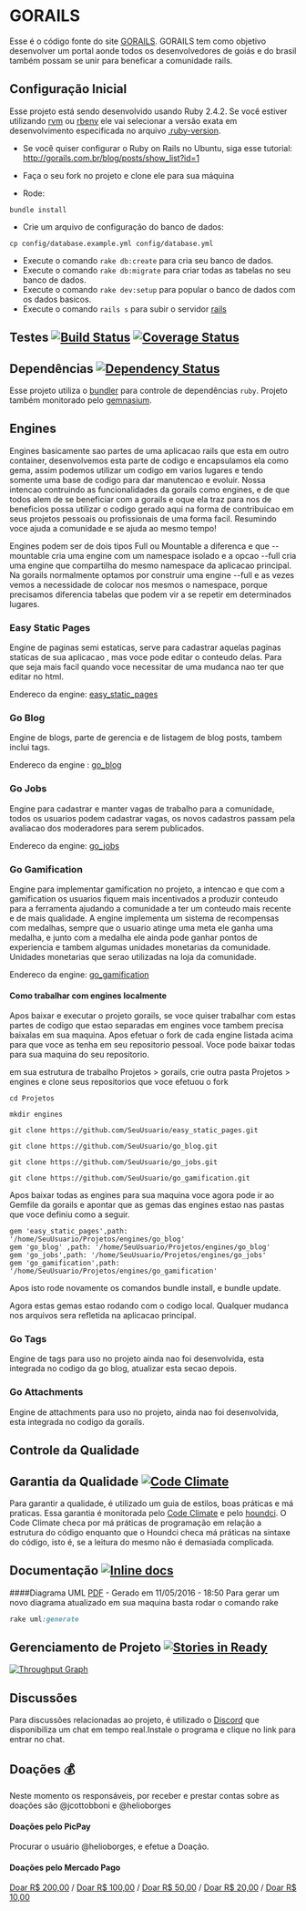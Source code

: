 # GORAILS

Esse é o código fonte do site [GORAILS](http://www.gorails.com.br/).
GORAILS tem como objetivo desenvolver um portal aonde todos os desenvolvedores de goiás e do brasil também possam se unir para beneficar a comunidade rails.


## Configuração Inicial

Esse projeto está sendo desenvolvido usando Ruby 2.4.2. Se você estiver utilizando [rvm](http://rvm.beginrescueend.com/)
ou [rbenv](https://github.com/sstephenson/rbenv) ele vai selecionar a versão exata em desenvolvimento
especificada no arquivo [.ruby-version](https://github.com/RubyCastsBrasil/RubyCastsBrasil/blob/master/.ruby-version).

- Se você quiser configurar o Ruby on Rails no Ubuntu, siga esse tutorial: http://gorails.com.br/blog/posts/show_list?id=1

- Faça o seu fork no projeto e clone ele para sua máquina

- Rode:
```shell
bundle install
```

- Crie um arquivo de configuração do banco de dados:
```shell
cp config/database.example.yml config/database.yml
```
- Execute o comando `rake db:create` para cria seu banco de dados.
- Execute o comando `rake db:migrate` para criar todas as tabelas no seu banco de dados.
- Execute o comando `rake dev:setup` para popular o banco de dados com os dados basicos.
- Execute o comando `rails s` para subir o servidor [rails](https://github.com/rails/rails)

## Testes [![Build Status](https://travis-ci.org/gorails/gorails.svg?branch=master)](https://travis-ci.org/gorails/gorails)  [![Coverage Status](https://coveralls.io/repos/github/gorails/gorails/badge.svg?branch=master)](https://coveralls.io/github/gorails/gorails?branch=master)
 
## Dependências [![Dependency Status](https://gemnasium.com/gorails/gorails.svg)](https://gemnasium.com/gorails/gorails)

Esse projeto utiliza o [bundler](http://bundler.io) para controle de dependências `ruby`.
Projeto também monitorado pelo [gemnasium](https://gemnasium.com).

## Engines
Engines basicamente sao partes de uma aplicacao rails que esta em outro container, desenvolvemos esta parte de
codigo e encapsulamos ela como gema, assim podemos utilizar um codigo em varios lugares e tendo somente uma base de codigo para dar 
manutencao e evoluir. Nossa intencao contruindo as funcionalidades da gorails como engines, e de que todos
alem de se beneficiar com a gorails e oque ela traz para nos de beneficios possa utilizar o codigo gerado aqui na forma de 
contribuicao em seus projetos pessoais ou profissionais de uma forma facil. Resumindo voce ajuda a comunidade e se ajuda ao mesmo tempo!

Engines podem ser de dois tipos Full ou Mountable a diferenca e que --mountable cria uma engine com um namespace isolado
 e a opcao --full cria uma engine que compartilha do mesmo namespace da aplicacao principal. Na gorails normalmente optamos por
 construir uma engine --full e as vezes vemos a necessidade de colocar nos mesmos o namespace, porque precisamos diferencia tabelas
 que podem vir a se repetir em determinados lugares.
  
### Easy Static Pages

Engine de paginas semi estaticas, serve para cadastrar aquelas paginas staticas de sua aplicacao , mas voce pode editar o conteudo delas.
Para que seja mais facil quando voce necessitar de uma mudanca nao ter que editar no html.

Endereco da engine: [easy_static_pages](https://github.com/gorails/easy_static_pages)

### Go Blog

Engine de blogs, parte de gerencia e de listagem de blog posts, tambem inclui tags.

Endereco da engine : [go_blog](https://github.com/gorails/go_blog)

### Go Jobs

Engine para cadastrar e manter vagas de trabalho para a comunidade, todos os usuarios podem cadastrar vagas, 
os novos cadastros passam pela avaliacao dos moderadores para serem publicados.

Endereco da engine: [go_jobs](https://github.com/gorails/go_jobs)


### Go Gamification
Engine para implementar gamification no projeto, a intencao e que com a gamification os usuarios fiquem mais incentivados a produzir 
conteudo para a ferramenta ajudando a comunidade a ter um conteudo mais recente e de mais qualidade.
A engine implementa um sistema de recompensas com medalhas, sempre que o usuario atinge uma meta ele ganha 
uma medalha, e junto com a medalha ele ainda pode ganhar pontos de experiencia e tambem algumas unidades monetarias da comunidade.
Unidades monetarias que serao utilizadas na loja da comunidade. 

Endereco da engine: [go_gamification](https://github.com/gorails/go_gamification)

#### Como trabalhar com engines localmente 
Apos baixar e executar o projeto gorails, se voce quiser trabalhar com estas partes de codigo que estao separadas em engines
voce tambem precisa baixalas em sua maquina. Apos efetuar o fork de cada engine listada acima para que voce as tenha em seu repositorio pessoal.
Voce pode baixar todas para sua maquina do seu repositorio.

em sua estrutura de trabalho Projetos > gorails, crie outra pasta Projetos > engines e clone seus repositorios que voce efetuou o fork

    cd Projetos
    
    mkdir engines
    
    git clone https://github.com/SeuUsuario/easy_static_pages.git
    
    git clone https://github.com/SeuUsuario/go_blog.git
    
    git clone https://github.com/SeuUsuario/go_jobs.git
    
    git clone https://github.com/SeuUsuario/go_gamification.git
    

Apos baixar todas as engines para sua maquina voce agora pode ir ao Gemfile da gorails e apontar que as gemas das engines estao 
nas pastas que voce definiu como a seguir.

    gem 'easy_static_pages',path: '/home/SeuUsuario/Projetos/engines/go_blog'
    gem 'go_blog' ,path: '/home/SeuUsuario/Projetos/engines/go_blog'
    gem 'go_jobs',path: '/home/SeuUsuario/Projetos/engines/go_jobs'
    gem 'go_gamification',path: '/home/SeuUsuario/Projetos/engines/go_gamification'

Apos isto rode novamente os comandos bundle install, e bundle update.

Agora estas gemas estao rodando com o codigo local. Qualquer mudanca nos arquivos sera refletida na aplicacao principal.

### Go Tags

Engine de tags para uso no projeto ainda nao foi desenvolvida, esta integrada no codigo da go blog, atualizar esta secao depois.

### Go Attachments

Engine de attachments para uso no projeto, ainda nao foi desenvolvida, esta integrada no codigo da gorails.

## Controle da Qualidade 

## Garantia da Qualidade [![Code Climate](https://codeclimate.com/github/gorails/gorails/badges/gpa.svg)](https://codeclimate.com/github/gorails/gorails)

Para garantir a qualidade, é utilizado um guia de estilos, boas práticas e má praticas.
Essa garantia é monitorada pelo [Code Climate](https://codeclimate.com) e pelo [houndci](http://houndci.com).
O Code Climate checa por má práticas de programação em relação a estrutura do código enquanto 
que o Houndci checa má práticas na sintaxe do código, isto é, se a leitura do mesmo não é 
demasiada complicada.

## Documentação [![Inline docs](http://inch-ci.org/github/gorails/gorails.svg?branch=master)](http://inch-ci.org/github/gorails/gorails)
####Diagrama UML [PDF](https://github.com/gorails/gorails/blob/master/doc/uml_gorails.pdf) - Gerado em 11/05/2016 - 18:50
Para gerar um novo diagrama atualizado em sua maquina basta rodar o comando rake

```ruby
rake uml:generate
```

## Gerenciamento de Projeto [![Stories in Ready](https://badge.waffle.io/gorails/gorails.svg?label=ready&title=Ready)](http://waffle.io/gorails/gorails)

[![Throughput Graph](https://graphs.waffle.io/gorails/gorails/throughput.svg)](https://waffle.io/gorails/gorails/metrics)


## Discussões  

Para discussões relacionadas ao projeto, é utilizado o [Discord](https://discord.gg/7tz73A) que disponibiliza
um chat em tempo real.Instale o programa e clique no link para entrar no chat.

## Doações :moneybag:

Neste momento os responsáveis, por receber e prestar contas sobre as doações são @jcottobboni e @helioborges

#### Doações pelo PicPay

Procurar o usuário @helioborges, e efetue a Doação.



#### Doações pelo Mercado Pago 

[Doar  R$ 200,00](https://www.mercadopago.com/mlb/checkout/start?pref_id=192719033-cb23d353-2429-419f-8ca8-d0bae86ab334) /
[Doar  R$ 100,00](https://www.mercadopago.com/mlb/checkout/start?pref_id=192719033-6a1a0129-cee7-43d5-b2a9-7afa32e15abe) /
[Doar  R$ 50,00](https://www.mercadopago.com/mlb/checkout/start?pref_id=192719033-55dc62ab-7759-4483-9c10-b05bf4e59377) /
[Doar  R$ 20,00](https://www.mercadopago.com/mlb/checkout/start?pref_id=192719033-4a653d99-2493-4d75-8a42-7a2224ad703b) /
[Doar  R$ 10,00](https://www.mercadopago.com/mlb/checkout/start?pref_id=192719033-5dd6ed08-5c8b-4f47-8cd4-df0c573870f1) 
